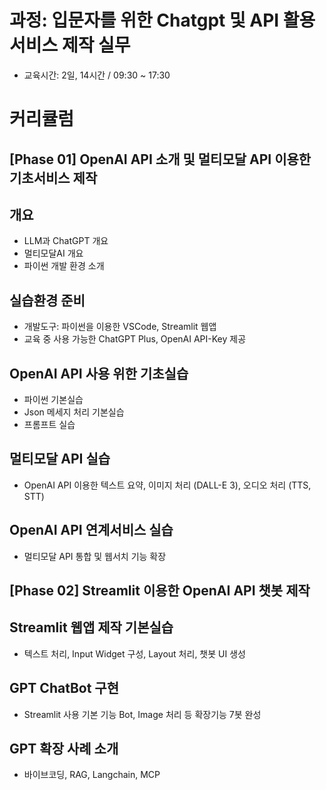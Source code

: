 # 과정: 입문자를 위한 Chatgpt 및 API 활용 서비스 제작 실무
- 교육시간: 2일, 14시간 / 09:30 ~ 17:30

# 커리큘럼

## [Phase 01] OpenAI API 소개 및 멀티모달 API 이용한 기초서비스 제작

## 개요
- LLM과 ChatGPT 개요
- 멀티모달AI 개요
- 파이썬 개발 환경 소개

## 실습환경 준비
- 개발도구: 파이썬을 이용한 VSCode, Streamlit 웹앱
- 교육 중 사용 가능한 ChatGPT Plus, OpenAI API-Key 제공

## OpenAI API 사용 위한 기초실습
- 파이썬 기본실습
- Json 메세지 처리 기본실습
- 프롬프트 실습

## 멀티모달 API 실습
- OpenAI API 이용한 텍스트 요약, 이미지 처리 (DALL-E 3), 오디오 처리 (TTS, STT)

## OpenAI API 연계서비스 실습
- 멀티모달 API 통합 및 웹서치 기능 확장

## [Phase 02] Streamlit 이용한 OpenAI API 챗봇 제작

## Streamlit 웹앱 제작 기본실습
- 텍스트 처리, Input Widget 구성, Layout 처리, 챗봇 UI 생성 

## GPT ChatBot 구현
- Streamlit 사용 기본 기능 Bot, Image 처리 등 확장기능 7봇 완성

## GPT 확장 사례 소개
- 바이브코딩, RAG, Langchain, MCP

